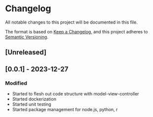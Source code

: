 # Changelog

All notable changes to this project will be documented in this file.

The format is based on [Keep a Changelog](https://keepachangelog.com/en/1.0.0/),
and this project adheres to [Semantic Versioning](https://semver.org/spec/v2.0.0.html).

## [Unreleased]

## [0.0.1] - 2023-12-27

### Modified
- Started to flesh out code structure with model-view-controller
- Started dockerization
- Started unit testing
- Started package management for node.js, python, r

